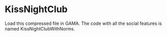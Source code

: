 # KissNightClub

Load this compressed file in GAMA.
The code with all the social features is named KissNightClubWithNorms.

